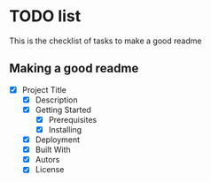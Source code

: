 # TODO list

This is the checklist of tasks to make a good readme

## Making a good readme
- [x] Project Title
    - [x] Description
    - [x] Getting Started
        - [x] Prerequisites
        - [x] Installing
    - [x] Deployment
    - [x] Built With
    - [x] Autors
    - [x] License 